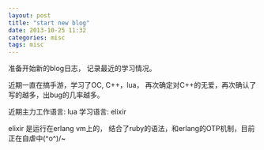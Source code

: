 ```yaml
---
layout: post
title: "start new blog"
date: 2013-10-25 11:32
categories: misc
tags: misc
---
```


准备开始新的blog日志， 记录最近的学习情况。

近期一直在搞手游，学习了OC, C++，lua， 再次确定对C++的无爱，再次确认了写的越多，出bug的几率越多。

近期主力工作语言: lua
学习语言: elixir

elixir 是运行在erlang vm上的， 结合了ruby的语法，和erlang的OTP机制，目前正在自虐中\(^o^)/~